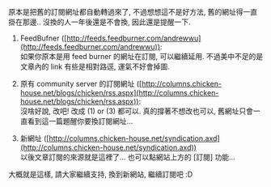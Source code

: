 原本是把舊的訂閱網址都自動轉過來了, 不過想想這不是好方法, 舊的網址得一直掛在那邊.. 沒換的人一年後還是不會換, 因此還是提醒一下.

1. FeedBufner ([http://feeds.feedburner.com/andrewwu](http://feeds.feedburner.com/andrewwu)):  
   如果你原本是用 feed burner 的網址在訂閱, 可以繼續延用. 不過美中不足的是文章內的 link 有些是相對路逕, 運氣不好會掉圖.

2. 原有 community server 的訂閱網址 ([http://columns.chicken-house.net/blogs/chicken/rss.aspx](http://columns.chicken-house.net/blogs/chicken/rss.aspx)):  
   沒啥好說, 改吧! 改成 (1) or (3) 都可以. 真的撐著不想改也可以, 舊網址只會一直看到這一篇題醒你要換訂閱網址...

3. 新網址 ([http://columns.chicken-house.net/syndication.axd](http://columns.chicken-house.net/syndication.axd))  
   以後文章訂閱的來源就是這裡了... 也可以點網站上方的 [訂閱] 功能...

大概就是這樣, 請大家繼續支持, 換到新網站, 繼續訂閱吧 :D